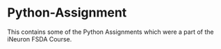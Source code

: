 # Python-Assignment
This contains some of the Python Assignments which were a part of the iNeuron FSDA Course.
